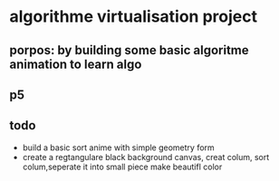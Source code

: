 # algorithme virtualisation project

## porpos: by building some basic algoritme animation to learn algo

## p5

## todo
* build a basic sort anime with simple geometry form 
* create a regtangulare black background canvas, creat colum, sort colum,seperate it into small piece make beautifl color